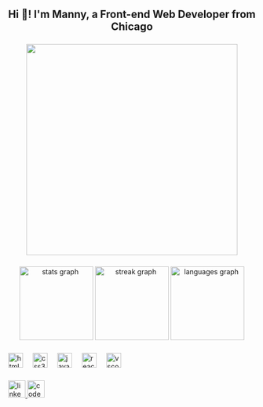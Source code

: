 <h2 align="center">Hi 👋! I'm Manny, a Front-end Web Developer from Chicago</h2>

###

<div align="center">
  <img height="430" src="https://i.pinimg.com/originals/19/6a/d9/196ad9d3122098b297d7b99ce9ff209f.gif"  />
</div>

###

<div align="center">
  <img src="https://github-readme-stats.vercel.app/api?username=manny-glez&hide_title=false&hide_rank=false&show_icons=true&include_all_commits=true&count_private=true&disable_animations=false&theme=tokyonight&locale=en&hide_border=true&custom_title=Manny's%20GitHub%20stats" height="150" alt="stats graph"  />
  <img src="https://streak-stats.demolab.com?user=manny-glez&locale=en&mode=daily&theme=tokyonight&hide_border=true&border_radius=5" height="150" alt="streak graph"  />
  <img src="https://github-readme-stats.vercel.app/api/top-langs?username=manny-glez&locale=en&hide_title=false&layout=compact&card_width=320&langs_count=5&theme=tokyonight&hide_border=true" height="150" alt="languages graph"  />
</div>

###

<div align="left">
  <img src="https://cdn.jsdelivr.net/gh/devicons/devicon/icons/html5/html5-original.svg" height="30" alt="html5 logo"  />
  <img width="12" />
  <img src="https://cdn.jsdelivr.net/gh/devicons/devicon/icons/css3/css3-original.svg" height="30" alt="css3 logo"  />
  <img width="12" />
  <img src="https://cdn.jsdelivr.net/gh/devicons/devicon/icons/javascript/javascript-original.svg" height="30" alt="javascript logo"  />
  <img width="12" />
  <img src="https://cdn.jsdelivr.net/gh/devicons/devicon/icons/react/react-original.svg" height="30" alt="react logo"  />
  <img width="12" />
  <img src="https://cdn.jsdelivr.net/gh/devicons/devicon/icons/vscode/vscode-original.svg" height="30" alt="vscode logo"  />
</div>

###

<div align="left">
  <a href="https://www.linkedin.com/in/manny-glez/" target="_blank">
    <img src="https://img.shields.io/static/v1?message=LinkedIn&logo=linkedin&label=&color=0077B5&logoColor=white&labelColor=&style=for-the-badge" height="35" alt="linkedin logo"  />
  </a>
  <a href="https://codepen.io/manny_glez" target="_blank">
    <img src="https://img.shields.io/static/v1?message=Codepen&logo=codepen&label=&color=090909&logoColor=white&labelColor=&style=for-the-badge" height="35" alt="codepen logo"  />
  </a>
</div>

###
